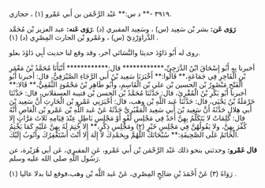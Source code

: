 ٣٩١٩ -** د س:** عَبْد الرَّحْمَن بن أَبي عَمْرو (١) ، حجازي.

**رَوَى عَن:** بشر بْن سَعِيد (س) ، وسَعِيد المقبري (د) .**رَوَى عَنه:** عبد العزيز بْن مُحَمَّد الدَّراوَرْدِيّ (س) ، وعَمْرو بْن الحارث المِصْرِي (د) (١) .

روى له أَبُو دَاوُدَ حديثا والنَّسَائي آخر، وقد وقع لنا حديث أَبِي دَاوُدَ بعلو.

أخبرنا بِهِ أَبُو إِسْحَاقَ ابْنُ الدَّرَجِيِّ،************ قال:************ أَنْبَأَنَا مُحَمَّدُ بْنُ مَعْمَرِ بْنِ الْفَاخِرِ فِي جَمَاعَةٍ،** قَالُوا:** أَخْبَرَنَا سَعِيد بْنُ أَبي الرَّجَاءِ الصَّيْرَفِيُّ، قال: أخبرنا أَبُو الْفَتْحِ مَنْصُورُ بْن الحسين بْن علي بْن الْقَاسِمِ، وأَبُو طَاهِرِ بْنُ مَحْمُودٍ الثَّقَفِيُّ،** قَالا:** أخبرنا أَبُو بَكْرِ بْنُ الْمُقْرِئِ، قال: حَدَّثَنَا مُحَمَّدُ بْن الحسن بْن قتيبة العسقلاني، قال: حَدَّثَنَا حَرْمَلَةُ بْنُ يَحْيَى، قال: حَدَّثَنَا عَبد اللَّهِ بْن وهب، قال: أَخْبَرَنِي عَمْرو بْن الْحَارِثِ أَنَّ سَعِيد بْنَ أَبي هِلالٍ حَدَّثَهُ أَنَّ سَعِيد بْنَ أَبي سَعِيد الْمَقْبُرِيَّ حَدَّثَهُ عَنْ عَبد اللَّهِ بْن عَمْرو بْن الْعَاصِ أَنَّهُ قال: كَلِمَاتٌ لا يَتَكَلَّمُ بِهِنَّ أَحَدٌ فِي مَجْلِسِ لَغْوٍ أَوْ مَجْلِسِ بَاطِلٍ عِنْدَ قِيَامِهِ ثَلاثَ مَرَّاتٍ إِلا كُفِّرَ بِهِنَّ، ولا يَقُولُهُنَّ فِي مَجْلِسِ خَيْرٍ (٢) ومَجْلِسِ ذِكْرٍ،** إِلا خُتِمَ لَهُ بِهِنَّ عَلَيْهِ كَمَا يَخْتِمُ الْخَاتَمُ عَلَى الصَّحِيفَةِ:** سُبْحَانَكَ اللَّهُمَّ وبِحَمْدِكَ لا إِلَهَ إِلا أَنْتَ أَسْتَغْفِرُكَ وأَتُوبُ إِلَيْكَ.

**قال عَمْرو:** وحدثني بنحو ذلك عَبْد الرَّحْمَن بْن أَبي عَمْرو، عَنِ المقبري، عَن أبي هُرَيْرة، عن رَسُول اللَّهِ صلى الله عليه وسلم.

رَوَاهُ (٣) عَنْ أَحْمَدَ بْنِ صَالِحٍ المِصْرِي، عَنْ عَبد اللَّه بْن وهب،فوقع لنا بدلا عاليا (١) .